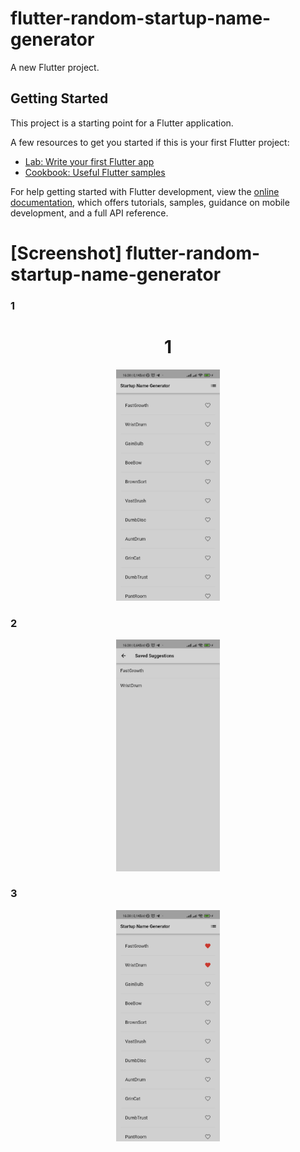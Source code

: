 # flutter-random-startup-name-generator

A new Flutter project.

## Getting Started

This project is a starting point for a Flutter application.

A few resources to get you started if this is your first Flutter project:

- [Lab: Write your first Flutter app](https://docs.flutter.dev/get-started/codelab)
- [Cookbook: Useful Flutter samples](https://docs.flutter.dev/cookbook)

For help getting started with Flutter development, view the
[online documentation](https://docs.flutter.dev/), which offers tutorials,
samples, guidance on mobile development, and a full API reference.

# [Screenshot] flutter-random-startup-name-generator

### 1

<h1 align="center">1</h1>
<p align="center" width="100%">
    <img width="33%" src="./assets/images/1.jpeg">
</p>

### 2

<p align="center" width="100%">
    <img width="33%" src="./assets/images/2.jpeg">
</p>

### 3

<p align="center" width="100%">
    <img width="33%" src="./assets/images/3.jpeg">
</p>
